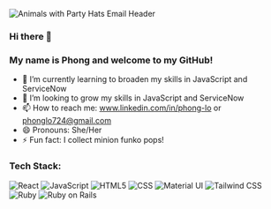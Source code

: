 ![Animals with Party Hats Email Header](https://user-images.githubusercontent.com/71865317/117759987-06d0bb00-b1e2-11eb-829d-028ea4564feb.png)
### Hi there 👋

### My name is Phong and welcome to my GitHub!

- 🌱 I’m currently learning to broaden my skills in JavaScript and ServiceNow
- 👯 I’m looking to grow my skills in JavaScript and ServiceNow
- 📫 How to reach me: www.linkedin.com/in/phong-lo or phonglo724@gmail.com
- 😄 Pronouns: She/Her
- ⚡ Fun fact: I collect minion funko pops!

### Tech Stack:
![React](https://img.shields.io/badge/React-38B2AC?style=for-the-badge&logo=react&logoColor=white)
![JavaScript](https://img.shields.io/badge/JAVASCRIPT-000000?logo=javascript&logoColor=ffd648&style=for-the-badge)
![HTML5](https://img.shields.io/badge/-HTML5-purple?logo=html5&logoColor=white&style=for-the-badge)
![CSS](https://img.shields.io/badge/-css-blue?logo=css3&logoColor=white&style=for-the-badge)
![Material UI](https://img.shields.io/badge/Material--UI-blue?style=for-the-badge&logo=material-ui&logoColor=white)
![Tailwind CSS](https://img.shields.io/badge/-tailwind-aqua?logo=tailwindcss&logoColor=black&style=for-the-badge)
![Ruby](https://img.shields.io/badge/Ruby-red?style=for-the-badge&logo=ruby&logoColor=white)
![Ruby on Rails](https://img.shields.io/badge/-rubyonrails-red?logo=rubyonrails&logoColor=white&style=for-the-badge)


<!--
**phonglo724/phonglo724** is a ✨ _special_ ✨ repository because its `README.md` (this file) appears on your GitHub profile.

Here are some ideas to get you started:

- 🔭 I’m currently working on ...
- 🌱 I’m currently learning ...
- 👯 I’m looking to collaborate on ...
- 🤔 I’m looking for help with ...
- 💬 Ask me about ...
- 📫 How to reach me: ...
- 😄 Pronouns: ...
- ⚡ Fun fact: ...
-->

